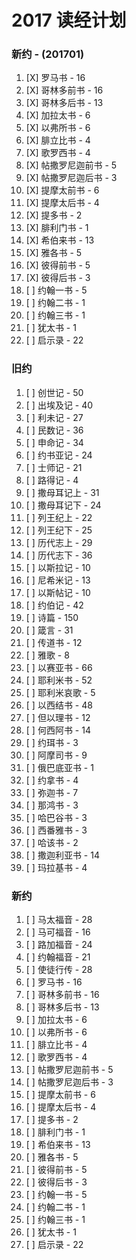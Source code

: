 # 2017 读经计划

### 新约 - (201701)

1. [X] 罗马书 - 16
1. [X] 哥林多前书 - 16
1. [X] 哥林多后书 - 13
1. [X] 加拉太书 - 6
1. [X] 以弗所书 - 6
1. [X] 腓立比书 - 4
1. [X] 歌罗西书 - 4
1. [X] 帖撒罗尼迦前书 - 5
1. [X] 帖撒罗尼迦后书 - 3
1. [X] 提摩太前书 - 6
1. [X] 提摩太后书 - 4
1. [X] 提多书 - 2
1. [X] 腓利门书 - 1
1. [X] 希伯来书 - 13
1. [X] 雅各书 - 5
1. [X] 彼得前书 - 5
1. [X] 彼得后书 - 3
1. [ ] 约翰一书 - 5
1. [ ] 约翰二书 - 1
1. [ ] 约翰三书 - 1
1. [ ] 犹太书 - 1
1. [ ] 启示录 - 22

### 旧约

1. [ ] 创世记 - 50
1. [ ] 出埃及记 - 40
1. [ ] 利未记 - 27
1. [ ] 民数记 - 36
1. [ ] 申命记 - 34
1. [ ] 约书亚记 - 24
1. [ ] 士师记 - 21
1. [ ] 路得记 - 4
1. [ ] 撒母耳记上 - 31
1. [ ] 撒母耳记下 - 24
1. [ ] 列王纪上 - 22
1. [ ] 列王纪下 - 25
1. [ ] 历代志上 - 29
1. [ ] 历代志下 - 36
1. [ ] 以斯拉记 - 10
1. [ ] 尼希米记 - 13
1. [ ] 以斯帖记 - 10
1. [ ] 约伯记 - 42
1. [ ] 诗篇 - 150
1. [ ] 箴言 - 31
1. [ ] 传道书 - 12
1. [ ] 雅歌 - 8
1. [ ] 以赛亚书 - 66
1. [ ] 耶利米书 - 52
1. [ ] 耶利米哀歌 - 5
1. [ ] 以西结书 - 48
1. [ ] 但以理书 - 12
1. [ ] 何西阿书 - 14
1. [ ] 约珥书 - 3
1. [ ] 阿摩司书 - 9
1. [ ] 俄巴底亚书 - 1
1. [ ] 约拿书 - 4
1. [ ] 弥迦书 - 7
1. [ ] 那鸿书 - 3
1. [ ] 哈巴谷书 - 3
1. [ ] 西番雅书 - 3
1. [ ] 哈该书 - 2
1. [ ] 撒迦利亚书 - 14
1. [ ] 玛拉基书 - 4

### 新约

1. [ ] 马太福音 - 28
1. [ ] 马可福音 - 16
1. [ ] 路加福音 - 24
1. [ ] 约翰福音 - 21
1. [ ] 使徒行传 - 28
1. [ ] 罗马书 - 16
1. [ ] 哥林多前书 - 16
1. [ ] 哥林多后书 - 13
1. [ ] 加拉太书 - 6
1. [ ] 以弗所书 - 6
1. [ ] 腓立比书 - 4
1. [ ] 歌罗西书 - 4
1. [ ] 帖撒罗尼迦前书 - 5
1. [ ] 帖撒罗尼迦后书 - 3
1. [ ] 提摩太前书 - 6
1. [ ] 提摩太后书 - 4
1. [ ] 提多书 - 2
1. [ ] 腓利门书 - 1
1. [ ] 希伯来书 - 13
1. [ ] 雅各书 - 5
1. [ ] 彼得前书 - 5
1. [ ] 彼得后书 - 3
1. [ ] 约翰一书 - 5
1. [ ] 约翰二书 - 1
1. [ ] 约翰三书 - 1
1. [ ] 犹太书 - 1
1. [ ] 启示录 - 22